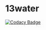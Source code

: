 # 13water
[![Codacy Badge](https://api.codacy.com/project/badge/Grade/f5a1d0c85e174b83ae85a3fcd62a7b42)](https://www.codacy.com/manual/d744543/13water?utm_source=github.com&amp;utm_medium=referral&amp;utm_content=d744543/13water&amp;utm_campaign=Badge_Grade)
